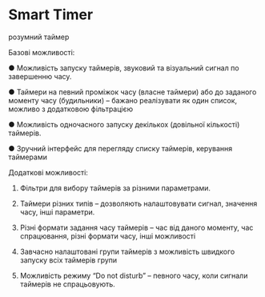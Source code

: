 # Smart Timer
розумний таймер

Базові можливості:

● Можливість запуску таймерів, звуковий та візуальний сигнал по завершенню часу.

● Таймери на певний проміжок часу (власне таймери) або до заданого моменту часу (будильники) – бажано реалізувати як один список, можливо з додатковою фільтрацією

● Можливість одночасного запуску декількох (довільної кількості) таймерів.

● Зручний інтерфейс для перегляду списку таймерів, керування таймерами

Додаткові можливості:

1. Фільтри для вибору таймерів за різними параметрами.

2. Таймери різних типів – дозволяють налаштовувати сигнал, значення часу, інші параметри.

3. Різні формати задання часу таймерів – час від даного моменту, час спрацювання, різні формати часу, інші можливості

4. Завчасно налаштовані групи таймерів з можливість швидкого запуску всіх таймерів групи

5. Можливість режиму “Do not disturb” – певного часу, коли сигнали таймерів не спрацьовують.
